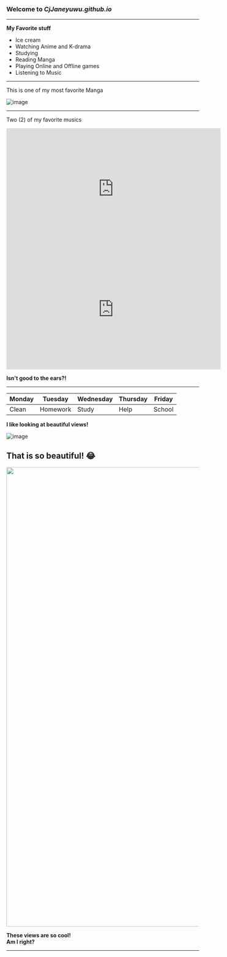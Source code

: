 ### Welcome to *CjJaneyuwu.github.io*

---

**My Favorite stuff**
- Ice cream
- Watching Anime and K-drama
- Studying
- Reading Manga
- Playing Online and Offline games
- Listening to Music

---

This is one of my most favorite Manga

![image](https://user-images.githubusercontent.com/118236782/203199940-d7c08975-273a-44d9-9875-7915d9775438.png)

---

Two (2) of my favorite musics


<iframe width="560" height="315" src="https://www.youtube.com/embed/lBOoZC3d5o4" title="YouTube video player" frameborder="0" allow="accelerometer; autoplay; clipboard-write; encrypted-media; gyroscope; picture-in-picture" allowfullscreen></iframe> <br>

<iframe width="560" height="315" src="https://www.youtube.com/embed/DWjJf4Bae6Y" title="YouTube video player" frameborder="0" allow="accelerometer; autoplay; clipboard-write; encrypted-media; gyroscope; picture-in-picture" allowfullscreen></iframe> <br>

**Isn't good to the ears?!** 

---

|Monday|Tuesday|Wednesday|Thursday|Friday|
|------|-------|---------|--------|-------|
|Clean|Homework|Study|Help|School|

**I like looking at beautiful views!**


![image](https://user-images.githubusercontent.com/118236782/202055720-e7aeb0a4-ac36-4f5c-a284-1dad3f2d5183.png)

**That is so beautiful!** :joy:
---
<img src="https://user-images.githubusercontent.com/118236782/203457187-f457145f-4606-4b5e-aa0c-e4c69295a94c.png" width="1200">

**These views are so cool!** <br>
**Am I right?**

---

